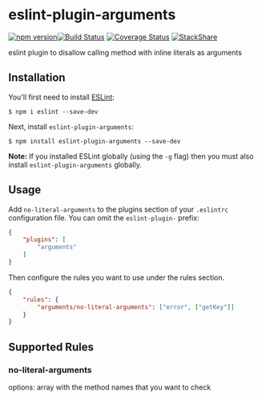 eslint-plugin-arguments
====

[![npm version](https://badge.fury.io/js/eslint-plugin-arguments.svg)](https://badge.fury.io/js/eslint-plugin-arguments)[![Build Status](https://travis-ci.org/ronapelbaum/eslint-plugin-arguments.svg?branch=master)](https://travis-ci.org/ronapelbaum/eslint-plugin-arguments)
[![Coverage Status](https://coveralls.io/repos/github/ronapelbaum/eslint-plugin-arguments/badge.svg?branch=master)](https://coveralls.io/github/ronapelbaum/eslint-plugin-arguments?branch=master)
[![StackShare](https://img.shields.io/badge/tech-stack-0690fa.svg?style=flat)](https://stackshare.io/ronapelbaum/eslint-plugin-arguments)

eslint plugin to disallow calling method with inline literals as arguments

## Installation

You'll first need to install [ESLint](http://eslint.org):

```
$ npm i eslint --save-dev
```

Next, install `eslint-plugin-arguments`:

```
$ npm install eslint-plugin-arguments --save-dev
```

**Note:** If you installed ESLint globally (using the `-g` flag) then you must also install `eslint-plugin-arguments` globally.

## Usage

Add `no-literal-arguments` to the plugins section of your `.eslintrc` configuration file. You can omit the `eslint-plugin-` prefix:

```json
{
    "plugins": [
        "arguments"
    ]
}
```


Then configure the rules you want to use under the rules section.

```json
{
    "rules": {
        "arguments/no-literal-arguments": ["error", ["getKey"]]
    }
}
```

## Supported Rules

### no-literal-arguments
options: array with the method names that you want to check
